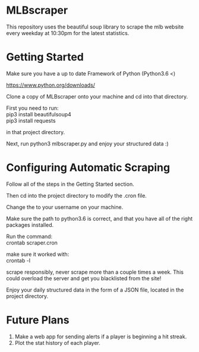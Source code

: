 # MLBscraper

This repository uses the beautiful soup library to scrape the mlb website every weekday at 10:30pm for the latest statistics. 

# Getting Started

Make sure you have a up to date Framework of Python (Python3.6 <)

https://www.python.org/downloads/

Clone a copy of MLBscraper onto your machine and
cd into that directory.

First you need to run:  
pip3 install beautifulsoup4  
pip3 install requests

in that project directory.

Next, run python3 mlbscraper.py and enjoy your
structured data :)

# Configuring Automatic Scraping

Follow all of the steps in the Getting Started section. 

Then cd into the project directory to modify the .cron file. 

Change the <username> to your username on your machine. 
	
Make sure the path to python3.6 is correct, and that you have all of
the right packages installed. 

Run the command:  
crontab scraper.cron 

make sure it worked with:  
crontab -l

scrape responsibly, never scrape more than a couple times a week. This could
overload the server and get you blacklisted from the site!

Enjoy your daily structured data in the form of a JSON file, located in the project 
directory. 

# Future Plans
 
1. Make a web app for sending alerts if a player is 
	beginning a hit streak.  
2. Plot the stat history of each player.
